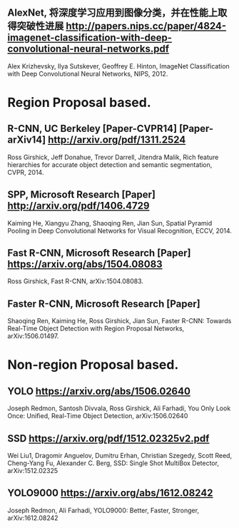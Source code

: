 ## AlexNet, 将深度学习应用到图像分类，并在性能上取得突破性进展 http://papers.nips.cc/paper/4824-imagenet-classification-with-deep-convolutional-neural-networks.pdf
Alex Krizhevsky, Ilya Sutskever, Geoffrey E. Hinton, ImageNet Classification with Deep Convolutional Neural Networks, NIPS, 2012.


# Region Proposal based.
## R-CNN, UC Berkeley [Paper-CVPR14] [Paper-arXiv14] http://arxiv.org/pdf/1311.2524
Ross Girshick, Jeff Donahue, Trevor Darrell, Jitendra Malik, Rich feature hierarchies for accurate object detection and semantic segmentation, CVPR, 2014.

## SPP, Microsoft Research [Paper] http://arxiv.org/pdf/1406.4729
Kaiming He, Xiangyu Zhang, Shaoqing Ren, Jian Sun, Spatial Pyramid Pooling in Deep Convolutional Networks for Visual Recognition, ECCV, 2014.

## Fast R-CNN, Microsoft Research [Paper] https://arxiv.org/abs/1504.08083
Ross Girshick, Fast R-CNN, arXiv:1504.08083.

## Faster R-CNN, Microsoft Research [Paper]
Shaoqing Ren, Kaiming He, Ross Girshick, Jian Sun, Faster R-CNN: Towards Real-Time Object Detection with Region Proposal Networks, arXiv:1506.01497.

# Non-region Proposal based.
## YOLO  https://arxiv.org/abs/1506.02640
Joseph Redmon, Santosh Divvala, Ross Girshick, Ali Farhadi, You Only Look Once: Unified, Real-Time Object Detection, arXiv:1506.02640

## SSD https://arxiv.org/pdf/1512.02325v2.pdf
Wei Liu1, Dragomir Anguelov, Dumitru Erhan, Christian Szegedy, Scott Reed, Cheng-Yang Fu, Alexander C. Berg, SSD: Single Shot MultiBox Detector, arXiv:1512.02325

## YOLO9000 https://arxiv.org/abs/1612.08242
Joseph Redmon, Ali Farhadi, YOLO9000: Better, Faster, Stronger,	arXiv:1612.08242
